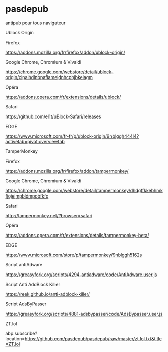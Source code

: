 # pasdepub
antipub pour tous navigateur

Ublock Origin

Firefox

https://addons.mozilla.org/fr/firefox/addon/ublock-origin/

Google Chrome, Chromium & Vivaldi

https://chrome.google.com/webstore/detail/ublock-origin/cjpalhdlnbpafiamejdnhcphjbkeiagm

Opéra

https://addons.opera.com/fr/extensions/details/ublock/

Safari 

https://github.com/el1t/uBlock-Safari/releases

EDGE

https://www.microsoft.com/fr-fr/p/ublock-origin/9nblggh444l4?activetab=pivot:overviewtab


TamperMonkey

Firefox

https://addons.mozilla.org/fr/firefox/addon/tampermonkey/

Google Chrome, Chromium & Vivaldi

https://chrome.google.com/webstore/detail/tampermonkey/dhdgffkkebhmkfjojejmpbldmpobfkfo

Safari

http://tampermonkey.net/?browser=safari

Opéra

https://addons.opera.com/fr/extensions/details/tampermonkey-beta/

EDGE

https://www.microsoft.com/store/p/tampermonkey/9nblggh5162s


Script antiAdware

https://greasyfork.org/scripts/4294-antiadware/code/AntiAdware.user.js


Script Anti AddBlock Killer

https://reek.github.io/anti-adblock-killer/


Script AdsByPasser

https://greasyfork.org/scripts/4881-adsbypasser/code/AdsBypasser.user.js


ZT.lol

abp:subscribe?location=https://github.com/pasdepub/pasdepub/raw/master/zt.lol.txt&title=ZT.lol
